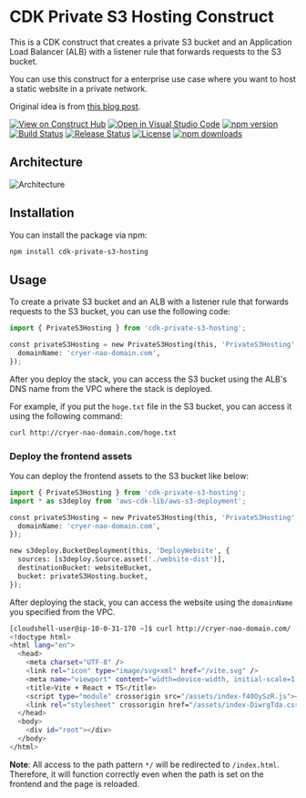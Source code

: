 # CDK Private S3 Hosting Construct

This is a CDK construct that creates a private S3 bucket and an Application Load Balancer (ALB) with a listener rule that forwards requests to the S3 bucket.

You can use this construct for a enterprise use case where you want to host a static website in a private network.

Original idea is from [this blog post](https://aws.amazon.com/jp/blogs/networking-and-content-delivery/hosting-internal-https-static-websites-with-alb-s3-and-privatelink/).

[![View on Construct Hub](https://constructs.dev/badge?package=cdk-private-s3-hosting)](https://constructs.dev/packages/cdk-private-s3-hosting)
[![Open in Visual Studio Code](https://img.shields.io/static/v1?logo=visualstudiocode&label=&message=Open%20in%20Visual%20Studio%20Code&labelColor=2c2c32&color=007acc&logoColor=007acc)](https://open.vscode.dev/badmintoncryer/cdk-private-s3-hosting)
[![npm version](https://badge.fury.io/js/cdk-private-s3-hosting.svg)](https://badge.fury.io/js/cdk-private-s3-hosting)
[![Build Status](https://github.com/badmintoncryer/cdk-private-s3-hosting/actions/workflows/build.yml/badge.svg)](https://github.com/badmintoncryer/cdk-private-s3-hosting/actions/workflows/build.yml)
[![Release Status](https://github.com/badmintoncryer/cdk-private-s3-hosting/actions/workflows/release.yml/badge.svg)](https://github.com/badmintoncryer/cdk-private-s3-hosting/actions/workflows/release.yml)
[![License](https://img.shields.io/badge/License-Apache%202.0-blue.svg)](https://opensource.org/licenses/Apache-2.0)
[![npm downloads](https://img.shields.io/npm/dm/cdk-private-s3-hosting.svg?style=flat)](https://www.npmjs.com/package/cdk-private-s3-hosting)

## Architecture

![Architecture](./images/private_s3_hosting.png)

## Installation

You can install the package via npm:

```sh
npm install cdk-private-s3-hosting
```

## Usage

To create a private S3 bucket and an ALB with a listener rule that forwards requests to the S3 bucket, you can use the following code:

```python
import { PrivateS3Hosting } from 'cdk-private-s3-hosting';

const privateS3Hosting = new PrivateS3Hosting(this, 'PrivateS3Hosting', {
  domainName: 'cryer-nao-domain.com',
});
```

After you deploy the stack, you can access the S3 bucket using the ALB's DNS name from the VPC where the stack is deployed.

For example, if you put the `hoge.txt` file in the S3 bucket, you can access it using the following command:

```sh
curl http://cryer-nao-domain.com/hoge.txt
```

### Deploy the frontend assets

You can deploy the frontend assets to the S3 bucket like below:

```python
import { PrivateS3Hosting } from 'cdk-private-s3-hosting';
import * as s3deploy from 'aws-cdk-lib/aws-s3-deployment';

const privateS3Hosting = new PrivateS3Hosting(this, 'PrivateS3Hosting', {
  domainName: 'cryer-nao-domain.com',
});

new s3deploy.BucketDeployment(this, 'DeployWebsite', {
  sources: [s3deploy.Source.asset('./website-dist')],
  destinationBucket: websiteBucket,
  bucket: privateS3Hosting.bucket,
});
```

After deploying the stack, you can access the website using the `domainName` you specified from the VPC.

```sh
[cloudshell-user@ip-10-0-31-170 ~]$ curl http://cryer-nao-domain.com/ -L
<!doctype html>
<html lang="en">
  <head>
    <meta charset="UTF-8" />
    <link rel="icon" type="image/svg+xml" href="/vite.svg" />
    <meta name="viewport" content="width=device-width, initial-scale=1.0" />
    <title>Vite + React + TS</title>
    <script type="module" crossorigin src="/assets/index-f40OySzR.js"></script>
    <link rel="stylesheet" crossorigin href="/assets/index-DiwrgTda.css">
  </head>
  <body>
    <div id="root"></div>
  </body>
</html>
```

**Note**: All access to the path pattern `*/` will be redirected to `/index.html`. Therefore, it will function correctly even when the path is set on the frontend and the page is reloaded.
